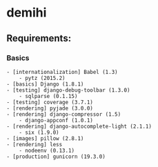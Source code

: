 # demihi

## Requirements:

### Basics  
    - [internationalization] Babel (1.3)
        - pytz (2015.2)
    - [basics] Django (1.8.1)
    - [testing] django-debug-toolbar (1.3.0)
        - sqlparse (0.1.15)
    - [testing] coverage (3.7.1)
    - [rendering] pyjade (3.0.0)
    - [rendering] django-compressor (1.5)
        - django-appconf (1.0.1)
    - [rendering] django-autocomplete-light (2.1.1)
        - six (1.9.0)
    - [images] pillow (2.8.1)
    - [rendering] less
        - nodeenv (0.13.1)
    - [production] gunicorn (19.3.0)
